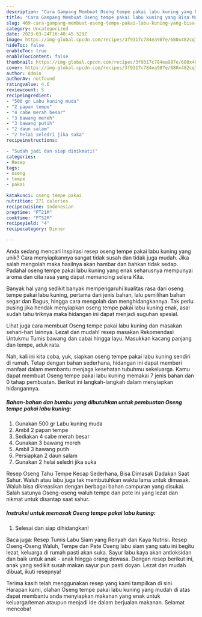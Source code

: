 ```yaml
---
description: "Cara Gampang Membuat Oseng tempe pakai labu kuning yang Bisa Manjain Lidah"
title: "Cara Gampang Membuat Oseng tempe pakai labu kuning yang Bisa Manjain Lidah"
slug: 469-cara-gampang-membuat-oseng-tempe-pakai-labu-kuning-yang-bisa-manjain-lidah
category: Uncategorized
date: 2023-03-24T16:40:45.529Z
image: https://img-global.cpcdn.com/recipes/3f9317c784ea987e/680x482cq70/oseng-tempe-pakai-labu-kuning-foto-resep-utama.jpg
hideToc: false
enableToc: true
enableTocContent: false
thumbnail: https://img-global.cpcdn.com/recipes/3f9317c784ea987e/680x482cq70/oseng-tempe-pakai-labu-kuning-foto-resep-utama.jpg
cover: https://img-global.cpcdn.com/recipes/3f9317c784ea987e/680x482cq70/oseng-tempe-pakai-labu-kuning-foto-resep-utama.jpg
author: Admin
authorAv: notfound
ratingvalue: 4.6
reviewcount: 5
recipeingredient:
- "500 gr Labu kuning muda"
- "2 papan tempe"
- "4 cabe merah besar"
- "3 bawang mereh"
- "3 bawang putih"
- "2 daun salam"
- "2 helai seledri jika suka"
recipeinstructions:

- "Sudah jadi dan siap dinikmati!"
categories:
- Resep
tags:
- oseng
- tempe
- pakai

katakunci: oseng tempe pakai 
nutrition: 271 calories
recipecuisine: Indonesian
preptime: "PT21M"
cooktime: "PT52M"
recipeyield: "4"
recipecategory: Dinner

---
```





Anda sedang mencari inspirasi resep oseng tempe pakai labu kuning yang unik? Cara menyiapkannya sangat tidak susah dan tidak juga mudah. Jika salah mengolah maka hasilnya akan hambar dan bahkan tidak sedap. Padahal oseng tempe pakai labu kuning yang enak seharusnya mempunyai aroma dan cita rasa yang dapat memancing selera Kita.





Banyak hal yang sedikit banyak mempengaruhi kualitas rasa dari oseng tempe pakai labu kuning, pertama dari jenis bahan, lalu pemilihan bahan segar dan Bagus, hingga cara mengolah dan menghidangkannya. Tak perlu pusing jika hendak menyiapkan oseng tempe pakai labu kuning enak,      asal sudah tahu triknya maka hidangan ini dapat menjadi suguhan spesial.














Lihat juga cara membuat Oseng tempe pakai labu kuning dan masakan sehari-hari lainnya. Lezat dan mudah! resep masakan Rekomendasi Untukmu Tumis bawang dan cabai hingga layu. Masukkan kacang panjang dan tempe, aduk rata.






Nah, kali ini kita coba, yuk, siapkan oseng tempe pakai labu kuning sendiri di rumah. Tetap dengan bahan sederhana, hidangan ini dapat memberi manfaat dalam membantu menjaga kesehatan tubuhmu sekeluarga. Kamu dapat membuat Oseng tempe pakai labu kuning memakai 7 jenis bahan dan 0 tahap pembuatan. Berikut ini langkah-langkah dalam menyiapkan hidangannya.

<!--inarticleads1-->

##### Bahan-bahan dan bumbu yang dibutuhkan untuk pembuatan Oseng tempe pakai labu kuning:

1. Gunakan 500 gr Labu kuning muda
1. Ambil 2 papan tempe
1. Sediakan 4 cabe merah besar
1. Gunakan 3 bawang mereh
1. Ambil 3 bawang putih
1. Persiapkan 2 daun salam
1. Gunakan 2 helai seledri jika suka


Resep Oseng Tahu Tempe Kecap Sederhana, Bisa Dimasak Dadakan Saat Sahur. Waluh atau labu juga tak membutuhkan waktu lama untuk dimasak. Waluh bisa dikreasikan dengan berbagai bahan campuran yang disukai. Salah satunya Oseng-oseng waluh tempe dan pete ini yang lezat dan nikmat untuk disantap saat sahur. 

<!--inarticleads2-->

##### Instruksi untuk memasak Oseng tempe pakai labu kuning:


1. Selesai dan siap dihidangkan!

Baca juga: Resep Tumis Labu Siam yang Renyah dan Kaya Nutrisi. Resep Oseng-Oseng Waluh, Tempe dan Pete Oseng labu siam yang satu ini begitu lezat, keluarga di rumah pasti akan suka. Sayur labu kaya akan antioksidan dan baik untuk anak - anak hingga orang dewasa. Dengan resep berikut ini, anak yang sedikit susah makan sayur pun pasti doyan. Lezat dan mudah dibuat, ikuti resepnya! 

Terima kasih telah menggunakan resep yang kami tampilkan di sini. Harapan kami, olahan Oseng tempe pakai labu kuning yang mudah di atas dapat membantu anda menyiapkan makanan yang enak untuk keluarga/teman ataupun menjadi ide dalam berjualan makanan. Selamat mencoba!
